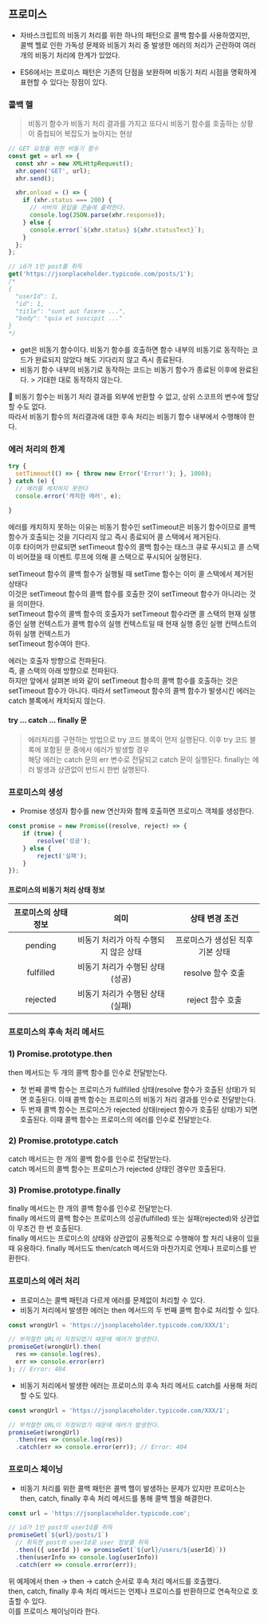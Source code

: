 ## 프로미스

- 자바스크립트의 비동기 처리를 위한 하나의 패턴으로 콜백 함수를 사용하였지만,<br>
콜백 헬로 인한 가독성 문제와 비동기 처리 중 발생한 에러의 처리가 곤란하여 여러 개의 비동기 처리에 한계가 있었다.

- ES6에서는 프로미스 패턴은 기존의 단점을 보완하며 비동기 처리 시점을 명확하게 표현할 수 있다는 장점이 있다.


### 콜백 헬

> 비동기 함수가 비동기 처리 결과를 가지고 또다시 비동기 함수를 호출하는 상황이 중첩되어 복잡도가 높아지는 현상

```jsx
// GET 요청을 위한 비동기 함수
const get = url => {
  const xhr = new XMLHttpRequest();
  xhr.open('GET', url);
  xhr.send();

  xhr.onload = () => {
    if (xhr.status === 200) {
      // 서버의 응답을 콘솔에 출력한다.
      console.log(JSON.parse(xhr.response));
    } else {
      console.error(`${xhr.status} ${xhr.statusText}`);
    }
  };
};

// id가 1인 post를 취득
get('https://jsonplaceholder.typicode.com/posts/1');
/*
{
  "userId": 1,
  "id": 1,
  "title": "sunt aut facere ...",
  "body": "quia et suscipit ..."
}
*/
```

- get은 비동기 함수이다. 비동기 함수를 호출하면 함수 내부의 비동기로 동작하는 코드가 완료되지 않았다 해도 기다리지 않고 즉시 종료된다.
- 비동기 함수 내부의 비동기로 동작하는 코드는 비동기 함수가 종료된 이후에 완료된다. > 기대한 대로 동작하지 않는다.

🎈 비동기 함수는 비동기 처리 결과를 외부에 반환할 수 없고, 상위 스코프의 변수에 할당할 수도 없다.<br>
따라서 비동기 함수의 처리결과에 대한 후속 처리는 비동기 함수 내부에서 수행해야 한다.


### 에러 처리의 한계

```jsx
try {
  setTimeout(() => { throw new Error('Error!'); }, 1000);
} catch (e) {
  // 에러를 캐치하지 못한다
  console.error('캐치한 에러', e);

}
```

에러를 캐치하지 못하는 이유는 비동기 함수인 setTimeout은 비동기 함수이므로 콜백 함수가 호출되는 것을 기다리지 않고 즉시 종료되어 콜 스택에서 제거된다.   
이후 타이머가 만료되면 setTimeout 함수의 콜백 함수는 태스크 큐로 푸시되고 콜 스택이 비어졌을 때 이벤트 루프에 의해 콜 스택으로 푸시되어 실행된다.   
    
setTimeout 함수의 콜백 함수가 실행될 때 setTime 함수는 이미 콜 스택에서 제거된 상태다    
이것은 setTimeout 함수의 콜백 함수를 호출한 것이 setTimeout 함수가 아니라는 것을 의미한다.   
setTimeout 함수의 콜백 함수의 호출자가 setTimeout 함수라면 콜 스택의 현재 실행중인 실행 컨텍스트가 콜백 함수의 실행 컨텍스트일 때 현재 실행 중인 실행 컨텍스트의 하위 실행 컨텍스트가    
setTimeout 함수여야 한다.   
   
에러는 호출자 방향으로 전파된다.   
즉, 콜 스택의 아래 방향으로 전파된다.   
하지만 앞에서 살펴본 바와 같이 setTimeout 함수의 콜백 함수를 호출하는 것은 setTimeout 함수가 아니다.   따라서 setTimeout 함수의 콜백 함수가 발생시킨 에러는 catch 블록에서 캐치되지 않는다.   

#### try ... catch ... finally 문

> 에러처리를 구현하는 방법으로 try 코드 블록이 먼저 실행된다. 이후 try 코드 블록에 포함된 문 중에서 에러가 발생할 경우 <br>
해당 에러는 catch 문의 err 변수로 전달되고 catch 문이 실행된다. finally는 에러 발생과 상관없이 반드시 한번 실행된다.

### 프로미스의 생성

- Promise 생성자 함수를 new 연산자와 함께 호출하면 프로미스 객체를 생성한다.

```jsx
const promise = new Promise((resolve, reject) => {
    if (true) {
        resolve('성공');
    } else {
        reject('실패');
    }
});
```

#### 프로미스의 비동기 처리 상태 정보

|프로미스의 상태 정보| 의미 | 상태 변경 조건 |
|:--:|:--:|:--:|
| pending | 비동기 처리가 아직 수행되지 않은 상태 | 프로미스가 생성된 직후 기본 상태 |
| fulfilled | 비동기 처리가 수행된 상태(성공) | resolve 함수 호출 |
| rejected | 비동기 처리가 수행된 상태(실패) | reject 함수 호출 |

### 프로미스의 후속 처리 메서드 

### 1) Promise.prototype.then   
then 메서드는 두 개의 콜백 함수를 인수로 전달받는다.   
- 첫 번째 콜백 함수는 프로미스가 fullfilled 상태(resolve 함수가 호출된 상태)가 되면 호출된다. 이때 콜백 함수는 프로미스의 비동기 처리 결과를 인수로 전달받는다.   
- 두 번재 콜백 함수는 프로미스가 rejected 상태(reject 함수가 호출된 상태)가 되면 호출된다. 이때 콜백 함수는 프로미스의 에러를 인수로 전달받는다.   

   
### 2) Promise.prototype.catch   
catch 메서드는 한 개의 콜백 함수를 인수로 전달받는다.   
catch 메서드의 콜백 함수는 프로미스가 rejected 상태인 경우만 호출된다.   
   
### 3) Promise.prototype.finally
finally 메서드는 한 개의 콜백 함수를 인수로 전달받는다.   
finally 메서드의 콜백 함수는 프로미스의 성공(fulfilled) 또는 실패(rejected)와 상관없이 무조건 한 번 호출된다.   
finally 메서드는 프로미스의 상태와 상관없이 공통적으로 수행해야 할 처리 내용이 있을 때 유용하다.  finally 메서드도 then/catch 메서드와 마찬가지로 언제나 프로미스를 반환한다.   

### 프로미스의 에러 처리   

- 프로미스는 콜백 패턴과 다르게 에러를 문제없이 처리할 수 있다.    
- 비동기 처리에서 발생한 에러는 then 메서드의 두 번째 콜백 함수로 처리할 수 있다.
 
```jsx
const wrongUrl = 'https://jsonplaceholder.typicode.com/XXX/1';

// 부적절한 URL이 지정되었기 때문에 에러가 발생한다.
promiseGet(wrongUrl).then(
  res => console.log(res),
  err => console.error(err)
); // Error: 404
```

- 비동기 처리에서 발생한 에러는 프로미스의 후속 처리 메서드 catch를 사용해 처리할 수도 있다.

```jsx
const wrongUrl = 'https://jsonplaceholder.typicode.com/XXX/1';

// 부적절한 URL이 지정되었기 때문에 에러가 발생한다.
promiseGet(wrongUrl)
  .then(res => console.log(res))
  .catch(err => console.error(err)); // Error: 404
```

### 프로미스 체이닝    

- 비동기 처리를 위한 콜백 패턴은 콜백 헬이 발생하는 문제가 있지만 프로미스는 then, catch, finally 후속 처리 메서드를 통해 콜백 헬을 해결한다.   

```jsx
const url = 'https://jsonplaceholder.typicode.com';

// id가 1인 post의 userId를 취득
promiseGet(`${url}/posts/1`)
  // 취득한 post의 userId로 user 정보를 취득
  .then(({ userId }) => promiseGet(`${url}/users/${userId}`))
  .then(userInfo => console.log(userInfo))
  .catch(err => console.error(err));
```

위 예제에서 then -> then -> catch 순서로 후속 처리 메서드를 호출했다.   
then, catch, finally 후속 처리 메서드는 언제나 프로미스를 반환하므로 연속적으로 호출할 수 있다.   
이를 프로미스 체이닝이라 한다.   
